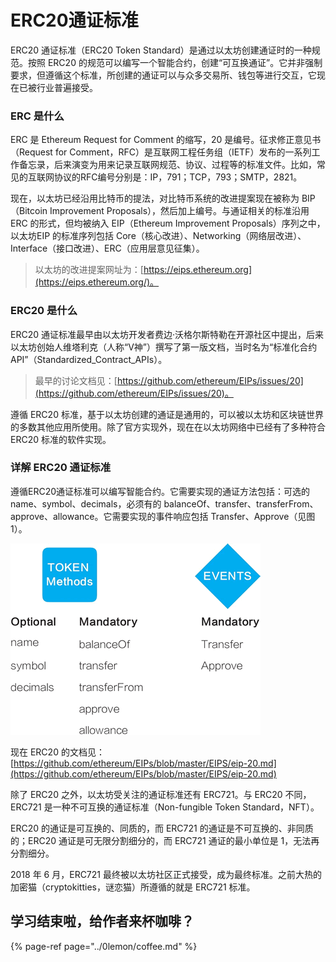 # ERC20通证标准

ERC20 通证标准（ERC20 Token Standard）是通过以太坊创建通证时的一种规范。按照 ERC20 的规范可以编写一个智能合约，创建“可互换通证”。它并非强制要求，但遵循这个标准，所创建的通证可以与众多交易所、钱包等进行交互，它现在已被行业普遍接受。

### ERC 是什么

ERC 是 Ethereum Request for Comment 的缩写，20 是编号。征求修正意见书（Request for Comment，RFC）是互联网工程任务组（IETF）发布的一系列工作备忘录，后来演变为用来记录互联网规范、协议、过程等的标准文件。比如，常见的互联网协议的RFC编号分别是：IP，791；TCP，793；SMTP，2821。  
  
现在，以太坊已经沿用比特币的提法，对比特币系统的改进提案现在被称为 BIP（Bitcoin Improvement Proposals），然后加上编号。与通证相关的标准沿用 ERC 的形式，但均被纳入 EIP（Ethereum Improvement Proposals）序列之中，以太坊EIP 的标准序列包括 Core（核心改进）、Networking（网络层改进）、Interface（接口改进）、ERC（应用层意见征集）。

> 以太坊的改进提案网址为：[https://eips.ethereum.org](https://eips.ethereum.org/)。

### ERC20 是什么

ERC20 通证标准最早由以太坊开发者费边·沃格尔斯特勒在开源社区中提出，后来以太坊创始人维塔利克（人称“V神”）撰写了第一版文档，当时名为“标准化合约API”（Standardized\_Contract\_APIs）。

> 最早的讨论文档见：[https://github.com/ethereum/EIPs/issues/20](https://github.com/ethereum/EIPs/issues/20)。

遵循 ERC20 标准，基于以太坊创建的通证是通用的，可以被以太坊和区块链世界的多数其他应用所使用。除了官方实现外，现在在以太坊网络中已经有了多种符合 ERC20 标准的软件实现。

### 详解 ERC20 通证标准

遵循ERC20通证标准可以编写智能合约。它需要实现的通证方法包括：可选的 name、symbol、decimals，必须有的 balanceOf、transfer、transferFrom、approve、allowance。它需要实现的事件响应包括 Transfer、Approve（见图1）。

![&#x56FE;1&#xFF1A;ERC20 &#x667A;&#x80FD;&#x5408;&#x7EA6;&#x7A0B;&#x5E8F;&#x7684;&#x65B9;&#x6CD5;&#x4E0E;&#x4E8B;&#x4EF6;](../.gitbook/assets/image%20%28116%29.png)

  
现在 ERC20 的文档见：[https://github.com/ethereum/EIPs/blob/master/EIPS/eip-20.md](https://github.com/ethereum/EIPs/blob/master/EIPS/eip-20.md)  
  
除了 ERC20 之外，以太坊受关注的通证标准还有 ERC721。与 ERC20 不同，ERC721 是一种不可互换的通证标准（Non-fungible Token Standard，NFT）。  
  
ERC20 的通证是可互换的、同质的，而 ERC721 的通证是不可互换的、非同质的；ERC20 通证是可无限分割细分的，而 ERC721 通证的最小单位是 1，无法再分割细分。  
  
2018 年 6 月，ERC721 最终被以太坊社区正式接受，成为最终标准。之前大热的加密猫（cryptokitties，谜恋猫）所遵循的就是 ERC721 标准。

## 学习结束啦，给作者来杯咖啡？

{% page-ref page="../0lemon/coffee.md" %}

